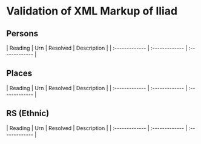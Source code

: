 # Validation of XML Markup of Iliad


## Persons 

| Reading | Urn     | Resolved     | Description    |
| :------------- | :------------- | :------------- |

## Places 

| Reading | Urn     | Resolved     | Description    |
| :------------- | :------------- | :------------- |

## RS (Ethnic) 

| Reading | Urn     | Resolved     | Description    |
| :------------- | :------------- | :------------- |
